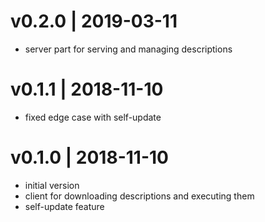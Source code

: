# v0.2.0 | 2019-03-11
* server part for serving and managing descriptions

# v0.1.1 | 2018-11-10 
* fixed edge case with self-update

# v0.1.0 | 2018-11-10 
* initial version
* client for downloading descriptions and executing them
* self-update feature